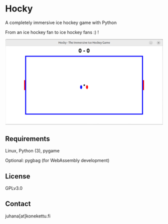 # Hocky
A completely immersive ice hockey game with Python

From an ice hockey fan to ice hockey fans :) !

![alt text](img/hocky.png "Hocky")

## Requirements
Linux, Python (3), pygame

Optional: pygbag (for WebAssembly development)

## License
GPLv3.0

## Contact
juhana[at]konekettu.fi
